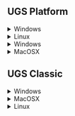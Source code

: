 ## UGS Platform

<details>
<summary>Windows</summary>

* Download `UGS Platform` for Windows from [here](https://github.com/winder/Universal-G-Code-Sender#downloads). 
* Unpack the `.zip`-package
* Start the program ```bin/ugsplatform64.exe```

![install-ugs-windows](https://user-images.githubusercontent.com/8962024/214525130-2151fa86-0798-4bf4-a8d9-58c8ab0770f9.gif)
</details>

<details>
<summary>Linux</summary>

* Download `UGS Platform` for Linux from [here](https://github.com/winder/Universal-G-Code-Sender#downloads). 
* Unpack the `.tar.gz`-package
* Start the program ```bin/ugsplatform```

![install-ugs-linux](https://user-images.githubusercontent.com/8962024/210969002-cd873040-ff47-4638-a0b5-ff1709390017.gif)
</details>

<details>
<summary>Windows</summary>

Use `Raspberry Pi OS 32-bit`, version Bullseye or later found [here](https://www.raspberrypi.com/software/operating-systems/).<br>
Note that `Raspberry Pi OS 64-bit` **will not work.**

* Download `UGS Platform` for Raspberry PI from [here](https://github.com/winder/Universal-G-Code-Sender#downloads). 
* Unpack the `.tar.gz`-package
* Start the program ```bin/ugsplatform```
</details>


<details>
<summary>MacOSX</summary>

* Download `UGS Platform` for MacOSX from [here](https://github.com/winder/Universal-G-Code-Sender#downloads). 
* Double click the `.dmg`-file.
* Drag the "Universal Gcode Platform" to your applications folder.
* Find the application in the Application folder and right click to open.<br/>There might be a warning that the application is not signed which you need to ignore.

![install-ugs-macosx](https://user-images.githubusercontent.com/8962024/210966015-bab21f42-1ad1-422f-98a4-d05c4735b02f.gif)
</details>


## UGS Classic

<details>
<summary>Windows</summary>

* Download and install **Java 8** from [here](https://java.com/en/download/)
* Download **UGS Classic** from [here](https://github.com/winder/Universal-G-Code-Sender#downloads)
* Unpack the zip package
* Run the start script ```start.bat```
</details>

<details>
<summary>MacOSX</summary>

* Download and install **Java 8** from [here](https://www.oracle.com/technetwork/java/javase/downloads/jre8-downloads-2133155.html):
* Download **UGS Classic** from [here](https://github.com/winder/Universal-G-Code-Sender#downloads)
* Unpack the zip package
* Run the start script ```start.sh```
</details>

<details>
<summary>Linux</summary>

* Make sure your system is up to date:
```bash
sudo apt-get update
sudo apt-get upgrade
```

* Install Java: 
```bash
apt-get update
apt-get install openjdk-8-jdk
```

* Make sure your system is using Java 8 (1.8.xx):
```bash
java -version
```
```
java version "1.8.0_65"
Java(TM) SE Runtime Environment (build 1.8.0_65-b17)
Java HotSpot(TM) Client VM (build 25.65-b01, mixed mode)
```

* Download **UGS Classic** from [here](https://github.com/winder/Universal-G-Code-Sender#downloads)
* Run the start script ```start.sh```
</details>


